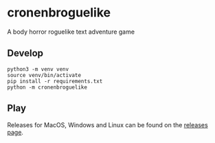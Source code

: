 # cronenbroguelike

A body horror roguelike text adventure game

## Develop

```
python3 -m venv venv
source venv/bin/activate
pip install -r requirements.txt
python -m cronenbroguelike
```

## Play

Releases for MacOS, Windows and Linux can be found on the [releases page](https://github.com/flosincapite/cronenbroguelike/releases).
